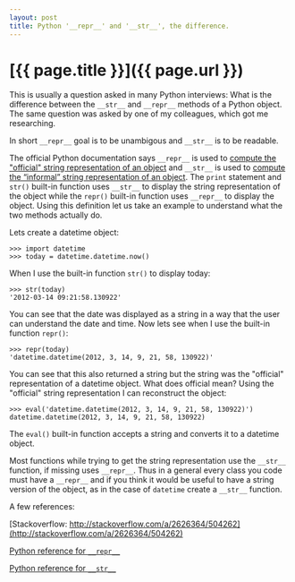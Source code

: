 ```yaml
---
layout: post
title: Python '__repr__' and '__str__', the difference.
---
```

# [{{ page.title }}]({{ page.url }})

This is usually a question asked in many Python interviews: What is the difference between the `__str__` and `__repr__` methods of a Python object. The same question was asked by one of my colleagues, which got me researching.

In short `__repr__` goal is to be unambigous and `__str__` is to be readable. 

The official Python documentation says `__repr__` is used to [compute the "official" string representation of an object][1] and `__str__` is used to [compute the “informal” string representation of an object][2]. The `print` statement and `str()` built-in function uses `__str__` to display the string representation of the object while the `repr()` built-in function uses `__repr__` to display the object. Using this definition let us take an example to understand what the two methods actually do.

Lets create a datetime object:

    >>> import datetime
    >>> today = datetime.datetime.now()

When I use the built-in function `str()` to display today:

    >>> str(today)
    '2012-03-14 09:21:58.130922'

You can see that the date was displayed as a string in a way that the user can understand the date and time. Now lets see when I use the built-in function `repr()`:

    >>> repr(today)
    'datetime.datetime(2012, 3, 14, 9, 21, 58, 130922)'

You can see that this also returned a string but the string was the "official" representation of a datetime object. What does official mean? Using the "official" string representation I can reconstruct the object:

    >>> eval('datetime.datetime(2012, 3, 14, 9, 21, 58, 130922)')
    datetime.datetime(2012, 3, 14, 9, 21, 58, 130922)

The `eval()` built-in function accepts a string and converts it to a datetime object. 

Most functions while trying to get the string representation use the `__str__` function, if missing uses `__repr__`. Thus in a general every class you code must have a `__repr__` and if you think it would be useful to have a string version of the object, as in the case of `datetime` create a `__str__` function.

A few references:

[Stackoverflow: http://stackoverflow.com/a/2626364/504262](http://stackoverflow.com/a/2626364/504262)

[Python reference for `__repr__`][1]

[Python reference for `__str__`][2]

[1]: http://docs.python.org/reference/datamodel.html#object.__repr__
[2]: http://docs.python.org/reference/datamodel.html#object.__str__


